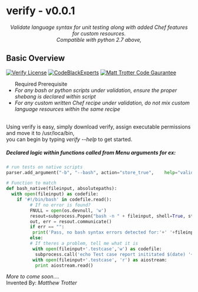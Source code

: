 <p align="center"><h1>verify - v0.0.1</h1></p>
<p align="center"><i>Validate language syntax for unit testing along with added Chef features for custom resources. 
<br />Compatible with python 2.7 above,</i></p>


## Basic Overview
[![Verify License](https://img.shields.io/badge/Licensed-Matt%20Trotter-orange.svg)](https://github.com/sudir/verify/blob/master/License.txt)
[![CodeBlackExperts](https://img.shields.io/badge/SudirlayCoders-Experts-brightgreen.svg)](http://www.codeblacktech.com)
[![Matt Trotter Code Gaurantee](https://img.shields.io/badge/Fully%20Tested-v1.0.4-red.svg)]()


<ul> Required Prerequisite 
<li> <i>For any bash or python scripts under validation, ensure the proper shebang is declared within script</i>
<li> <i>For any custom written Chef recipe under validation, do not mix custom language resources within the same recipe</i>
</ul> 

<br />
Using verify is easy, simply download verify, assign executable permissions and move it to /usr/loca/bin, 
<br>you can begin by typing <i>verify --help</i> to get started.


##### Declared logic within functions called from Menu arguments for ex:
```python
# run tests on native scripts
parser.add_argument("-b", "--bash", action="store_true",    help="validate native bash scripts")

# Function to match
def bash_native(fileinput, absolutepaths):  
  with open(fileinput) as codefile:
    if '#!/bin/bash' in codefile.read():
         # If no error is found?
         FNULL = open(os.devnull, 'w')
         resout=subprocess.Popen("bash -n " + fileinput, shell=True, stderr=subprocess.PIPE, stdout=FNULL)
         out, err = resout.communicate()
         if err == "":
          print('Pass, no bash syntax errors detected for:'+' '+fileinput)
         else:
         # If theres a problem, tell me what it is
          with open(fileinput+'.testcase','w') as codefile:
           subprocess.call('echo Test case report inititated $(date) '+'\n'+"echo Fail, bash syntax errors detected for: "+ fileinput+"\n"+"bash -n " + fileinput, shell=True, stderr=codefile, stdout=codefile)
          with open(fileinput+'.testcase', 'r') as aiostream:
           print aiostream.read()

```

<i>More to come soon....</i>
<br />Invented By: <i>Matthew Trotter</i>
